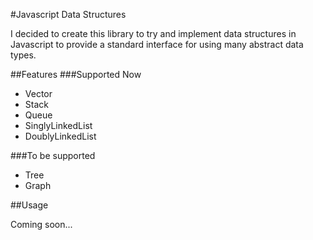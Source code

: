 #Javascript Data Structures

I decided to create this library to try and implement data structures in Javascript to provide a standard interface for using many abstract data types.

##Features
###Supported Now
* Vector
* Stack
* Queue
* SinglyLinkedList
* DoublyLinkedList

###To be supported
* Tree
* Graph

##Usage

Coming soon...
